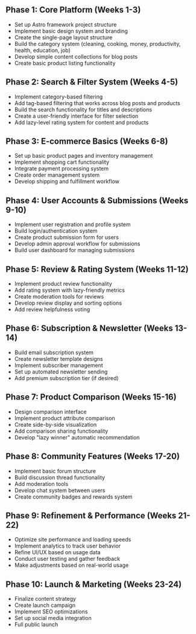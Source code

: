 ## Phase 1: Core Platform (Weeks 1-3)

- Set up Astro framework project structure
- Implement basic design system and branding
- Create the single-page layout structure
- Build the category system (cleaning, cooking, money, productivity, health, education, job)
- Develop simple content collections for blog posts
- Create basic product listing functionality

## Phase 2: Search & Filter System (Weeks 4-5)

- Implement category-based filtering
- Add tag-based filtering that works across blog posts and products
- Build the search functionality for titles and descriptions
- Create a user-friendly interface for filter selection
- Add lazy-level rating system for content and products

## Phase 3: E-commerce Basics (Weeks 6-8)

- Set up basic product pages and inventory management
- Implement shopping cart functionality
- Integrate payment processing system
- Create order management system
- Develop shipping and fulfillment workflow

## Phase 4: User Accounts & Submissions (Weeks 9-10)

- Implement user registration and profile system
- Build login/authentication system
- Create product submission form for users
- Develop admin approval workflow for submissions
- Build user dashboard for managing submissions

## Phase 5: Review & Rating System (Weeks 11-12)

- Implement product review functionality
- Add rating system with lazy-friendly metrics
- Create moderation tools for reviews
- Develop review display and sorting options
- Add review helpfulness voting

## Phase 6: Subscription & Newsletter (Weeks 13-14)

- Build email subscription system
- Create newsletter template designs
- Implement subscriber management
- Set up automated newsletter sending
- Add premium subscription tier (if desired)

## Phase 7: Product Comparison (Weeks 15-16)

- Design comparison interface
- Implement product attribute comparison
- Create side-by-side visualization
- Add comparison sharing functionality
- Develop "lazy winner" automatic recommendation

## Phase 8: Community Features (Weeks 17-20)

- Implement basic forum structure
- Build discussion thread functionality
- Add moderation tools
- Develop chat system between users
- Create community badges and rewards system

## Phase 9: Refinement & Performance (Weeks 21-22)

- Optimize site performance and loading speeds
- Implement analytics to track user behavior
- Refine UI/UX based on usage data
- Conduct user testing and gather feedback
- Make adjustments based on real-world usage

## Phase 10: Launch & Marketing (Weeks 23-24)

- Finalize content strategy
- Create launch campaign
- Implement SEO optimizations
- Set up social media integration
- Full public launch

